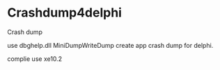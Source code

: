 # Crashdump4delphi
Crash dump 

use dbghelp.dll MiniDumpWriteDump create app crash dump for delphi.

complie use xe10.2
